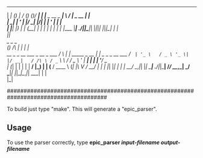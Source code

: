   ______       _      __  __ _       _  _____ 
 |  ____|     (_)    |  \/  (_)     (_)/ ____|
 | |__   _ __  _  ___| \  / |_ _ __  _| |     
 |  __| | '_ \| |/ __| |\/| | | '_ \| | |     
 | |____| |_) | | (__| |  | | | | | | | |____ 
 |______| .__/|_|\___|_|  |_|_|_| |_|_|\_____|
        | |                                   
        |_|                                   
                           _                    _                 _                  
                          (_)          /\      | |               | |                 
   __ _ _ __     ___ _ __  _  ___     /  \   __| |_   _____ _ __ | |_ _   _ _ __ ___ 
  / _` | '_ \   / _ \ '_ \| |/ __|   / /\ \ / _` \ \ / / _ \ '_ \| __| | | | '__/ _ \
 | (_| | | | | |  __/ |_) | | (__   / ____ \ (_| |\ V /  __/ | | | |_| |_| | | |  __/
  \__,_|_| |_|  \___| .__/|_|\___| /_/    \_\__,_| \_/ \___|_| |_|\__|\__,_|_|  \___|
                    | |                                                              
                    |_|                                                              

######################################################################################

To build just type "make". This will generate a "epic_parser".

Usage
-----
To use the parser correctly, type **epic_parser _input-filename_ _output-filename_**
